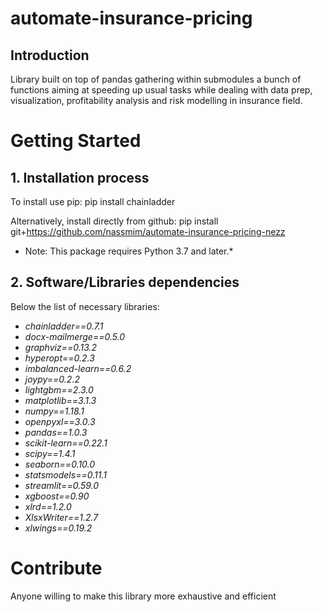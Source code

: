 # automate-insurance-pricing

## Introduction
Library built on top of pandas gathering within submodules a bunch of functions aiming at speeding up usual tasks while dealing with data prep, visualization, profitability analysis and risk modelling in insurance field.


# Getting Started

## 1.	Installation process

To install use pip: pip install chainladder

Alternatively, install directly from github: pip install git+https://github.com/nassmim/automate-insurance-pricing-nezz

* Note: This package requires Python 3.7 and later.* 

## 2.	Software/Libraries dependencies

Below the list of necessary libraries:


* *chainladder==0.7.1*
* *docx-mailmerge==0.5.0*
* *graphviz==0.13.2*
* *hyperopt==0.2.3*
* *imbalanced-learn==0.6.2*
* *joypy==0.2.2*
* *lightgbm==2.3.0*
* *matplotlib==3.1.3*
* *numpy==1.18.1*
* *openpyxl==3.0.3*
* *pandas==1.0.3*
* *scikit-learn==0.22.1*
* *scipy==1.4.1*
* *seaborn==0.10.0*
* *statsmodels==0.11.1*
* *streamlit==0.59.0*
* *xgboost==0.90*
* *xlrd==1.2.0*
* *XlsxWriter==1.2.7*
* *xlwings==0.19.2*



# Contribute
Anyone willing to make this library more exhaustive and efficient  
